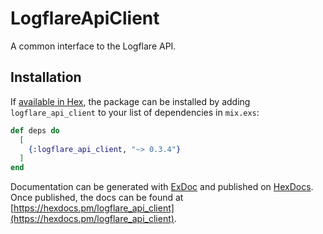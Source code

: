 # LogflareApiClient

A common interface to the Logflare API.

## Installation

If [available in Hex](https://hex.pm/docs/publish), the package can be installed
by adding `logflare_api_client` to your list of dependencies in `mix.exs`:

```elixir
def deps do
  [
    {:logflare_api_client, "~> 0.3.4"}
  ]
end
```

Documentation can be generated with [ExDoc](https://github.com/elixir-lang/ex_doc)
and published on [HexDocs](https://hexdocs.pm). Once published, the docs can
be found at [https://hexdocs.pm/logflare_api_client](https://hexdocs.pm/logflare_api_client).
